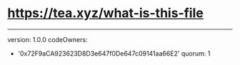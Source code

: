 # https://tea.xyz/what-is-this-file
---
version: 1.0.0
codeOwners:
  - '0x72F9aCA923623D8D3e647f0De647c09141aa66E2'
quorum: 1

